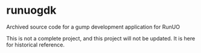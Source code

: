 # runuogdk
Archived source code for a gump development application for RunUO

This is not a complete project, and this project will not be updated.  It is here for historical reference.
